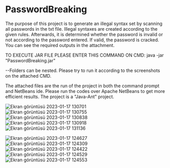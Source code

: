 # PasswordBreaking

The purpose of this project is to generate an illegal syntax set by scanning all passwords in the txt file. Illegal syntaxes are created according to the given rules. Afterwards, it is determined whether the password is invalid or not according to the password entered. If valid, the password is cracked. You can see the required outputs in the attachment.

TO EXECUTE JAR FILE PLEASE ENTER THIS COMMAND ON CMD:
java -jar "PasswordBreaking.jar" 

--Folders can be nested. Please try to run it according to the screenshots on the attached CMD.

The attached files are the run of the project in both the command prompt and NetBeans ide. Please run the codes over Apache NetBeans to get more efficient results. The project is a "Java-Ant" project.

![Ekran görüntüsü 2023-01-17 130701](https://user-images.githubusercontent.com/75135337/212872743-02f70ec5-1667-41b0-8c93-9e2a23a47501.png)
![Ekran görüntüsü 2023-01-17 130755](https://user-images.githubusercontent.com/75135337/212872747-cbc2cafd-29a9-4e05-bf12-f04e45cc84c4.png)
![Ekran görüntüsü 2023-01-17 130838](https://user-images.githubusercontent.com/75135337/212872748-9e2f95d2-3ead-4bd3-af26-c3e9f91a20a9.png)
![Ekran görüntüsü 2023-01-17 130918](https://user-images.githubusercontent.com/75135337/212872751-0c81a9e8-9252-45b9-bc9b-1119c61709b0.png)
![Ekran görüntüsü 2023-01-17 131136](https://user-images.githubusercontent.com/75135337/212872754-ba390390-5be8-41e9-adf7-c37647ebfda5.png)


![Ekran görüntüsü 2023-01-17 124627](https://user-images.githubusercontent.com/75135337/212872835-5de53640-dd92-4adb-9995-9db818df00e2.png)
![Ekran görüntüsü 2023-01-17 124309](https://user-images.githubusercontent.com/75135337/212872839-e6facdf3-6ab4-49f2-8da2-351f64c98a4f.png)
![Ekran görüntüsü 2023-01-17 124422](https://user-images.githubusercontent.com/75135337/212872841-d1733572-d78e-47a1-a23c-dd08ab338d92.png)
![Ekran görüntüsü 2023-01-17 124529](https://user-images.githubusercontent.com/75135337/212872843-368237c5-9552-436f-b31b-ee30d487c796.png)
![Ekran görüntüsü 2023-01-17 124553](https://user-images.githubusercontent.com/75135337/212872849-679d7313-c1b4-4342-b60f-c9cc1d6216ca.png)
